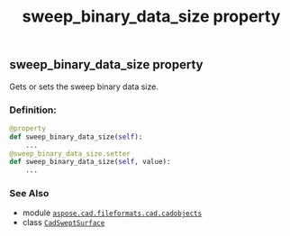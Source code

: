 ﻿---
title: sweep_binary_data_size property
second_title: Aspose.CAD for Python via .NET API References
description: 
type: docs
weight: 660
url: /python-net/aspose.cad.fileformats.cad.cadobjects/cadsweptsurface/sweep_binary_data_size/
is_root: false
---

## sweep_binary_data_size property


Gets or sets the sweep binary data size.
### Definition:
```python
@property
def sweep_binary_data_size(self):
    ...
@sweep_binary_data_size.setter
def sweep_binary_data_size(self, value):
    ...
```

### See Also
* module [`aspose.cad.fileformats.cad.cadobjects`](../../)
* class [`CadSweptSurface`](/cad/python-net/aspose.cad.fileformats.cad.cadobjects/cadsweptsurface)
